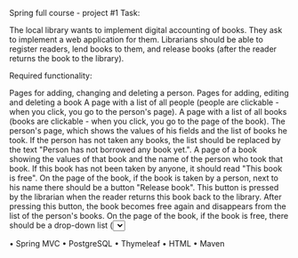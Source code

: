 Spring full course - project #1
Task:

The local library wants to implement digital accounting of books. They ask to implement a web application for them. Librarians should be able to register readers, lend books to them, and release books (after the reader returns the book to the library).

Required functionality:

Pages for adding, changing and deleting a person.
Pages for adding, editing and deleting a book
A page with a list of all people (people are clickable - when you click, you go to the person's page).
A page with a list of all books (books are clickable - when you click, you go to the page of the book).
The person's page, which shows the values of his fields and the list of books he took. If the person has not taken any books, the list should be replaced by the text "Person has not borrowed any book yet.".
A page of a book showing the values of that book and the name of the person who took that book. If this book has not been taken by anyone, it should read "This book is free".
On the page of the book, if the book is taken by a person, next to his name there should be a button "Release book". This button is pressed by the librarian when the reader returns this book back to the library. After pressing this button, the book becomes free again and disappears from the list of the person's books.
On the page of the book, if the book is free, there should be a drop-down list (<select>) with all people and a button "Assign book". This button is pressed by the librarian when the reader wants to take this book home. After clicking on this button, the book should begin to belong to the selected person and should appear in his list books.
All fields must be validated - with @Valid and Spring Validator if required.
Used technologies:

• Spring MVC
• PostgreSQL
• Thymeleaf
• HTML
• Maven
